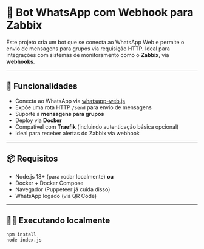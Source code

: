 # 🤖 Bot WhatsApp com Webhook para Zabbix

Este projeto cria um bot que se conecta ao WhatsApp Web e permite o envio de mensagens para grupos via requisição HTTP. Ideal para integrações com sistemas de monitoramento como o **Zabbix**, via **webhooks**.

---

## 🚀 Funcionalidades

- Conecta ao WhatsApp via [whatsapp-web.js](https://github.com/pedroslopez/whatsapp-web.js)
- Expõe uma rota HTTP `/send` para envio de mensagens
- Suporte a **mensagens para grupos**
- Deploy via **Docker**
- Compatível com **Traefik** (incluindo autenticação básica opcional)
- Ideal para receber alertas do Zabbix via webhook

---

## 📦 Requisitos

- Node.js 18+ (para rodar localmente) **ou**
- Docker + Docker Compose
- Navegador (Puppeteer já cuida disso)
- WhatsApp logado (via QR Code)

---

## 🧑‍💻 Executando localmente

```bash
npm install
node index.js

